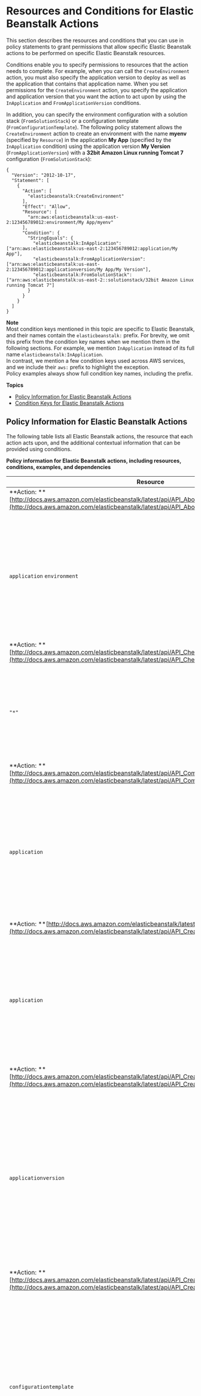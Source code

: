 # Resources and Conditions for Elastic Beanstalk Actions<a name="AWSHowTo.iam.policies.actions"></a>

This section describes the resources and conditions that you can use in policy statements to grant permissions that allow specific Elastic Beanstalk actions to be performed on specific Elastic Beanstalk resources\.

Conditions enable you to specify permissions to resources that the action needs to complete\. For example, when you can call the `CreateEnvironment` action, you must also specify the application version to deploy as well as the application that contains that application name\. When you set permissions for the `CreateEnvironment` action, you specify the application and application version that you want the action to act upon by using the `InApplication` and `FromApplicationVersion` conditions\. 

In addition, you can specify the environment configuration with a solution stack \(`FromSolutionStack`\) or a configuration template \(`FromConfigurationTemplate`\)\. The following policy statement allows the `CreateEnvironment` action to create an environment with the name **myenv** \(specified by `Resource`\) in the application **My App** \(specified by the `InApplication` condition\) using the application version **My Version** \(`FromApplicationVersion`\) with a **32bit Amazon Linux running Tomcat 7** configuration \(`FromSolutionStack`\):

```
{
  "Version": "2012-10-17",
  "Statement": [
    {
      "Action": [
        "elasticbeanstalk:CreateEnvironment"
      ],
      "Effect": "Allow",
      "Resource": [
        "arn:aws:elasticbeanstalk:us-east-2:123456789012:environment/My App/myenv"
      ],
      "Condition": {
        "StringEquals": {
          "elasticbeanstalk:InApplication": ["arn:aws:elasticbeanstalk:us-east-2:123456789012:application/My App"],
          "elasticbeanstalk:FromApplicationVersion": ["arn:aws:elasticbeanstalk:us-east-2:123456789012:applicationversion/My App/My Version"],
          "elasticbeanstalk:FromSolutionStack": ["arn:aws:elasticbeanstalk:us-east-2::solutionstack/32bit Amazon Linux running Tomcat 7"]
        }
      }
    }
  ]
}
```

**Note**  
Most condition keys mentioned in this topic are specific to Elastic Beanstalk, and their names contain the `elasticbeanstalk:` prefix\. For brevity, we omit this prefix from the condition key names when we mention them in the following sections\. For example, we mention `InApplication` instead of its full name `elasticbeanstalk:InApplication`\.  
In contrast, we mention a few condition keys used across AWS services, and we include their `aws:` prefix to highlight the exception\.  
Policy examples always show full condition key names, including the prefix\.

**Topics**
+ [Policy Information for Elastic Beanstalk Actions](#AWSHowTo.iam.policies.actions.table)
+ [Condition Keys for Elastic Beanstalk Actions](#AWSHowTo.iam.policies.conditions)

## Policy Information for Elastic Beanstalk Actions<a name="AWSHowTo.iam.policies.actions.table"></a>

The following table lists all Elastic Beanstalk actions, the resource that each action acts upon, and the additional contextual information that can be provided using conditions\.


**Policy information for Elastic Beanstalk actions, including resources, conditions, examples, and dependencies**  

| Resource | Conditions | Example Statement | 
| --- | --- | --- | 
| **Action: **[http://docs.aws.amazon.com/elasticbeanstalk/latest/api/API_AbortEnvironmentUpdate.html](http://docs.aws.amazon.com/elasticbeanstalk/latest/api/API_AbortEnvironmentUpdate.html) | 
|  `application` `environment`  |  N/A  |  The following policy allows a user to abort environment update operations on environments in an application named `My App`\. <pre>{<br />  "Version": "2012-10-17",<br />  "Statement": [<br />    {<br />      "Action": [<br />        "elasticbeanstalk:AbortEnvironmentUpdate"<br />      ],<br />      "Effect": "Allow",<br />      "Resource": [<br />        "arn:aws:elasticbeanstalk:us-east-2:123456789012:application/My App"<br />      ]<br />    }<br />  ]<br />}</pre>  | 
| **Action: **[http://docs.aws.amazon.com/elasticbeanstalk/latest/api/API_CheckDNSAvailability.html](http://docs.aws.amazon.com/elasticbeanstalk/latest/api/API_CheckDNSAvailability.html) | 
|  `"*"`  |  N/A  |  <pre>{<br />  "Version": "2012-10-17",<br />  "Statement": [<br />    {<br />      "Action": [<br />        "elasticbeanstalk:CheckDNSAvailability"<br />      ],<br />      "Effect": "Allow",<br />      "Resource": "*"<br />    }<br />  ]<br />}</pre>  | 
| **Action: **[http://docs.aws.amazon.com/elasticbeanstalk/latest/api/API_ComposeEnvironments.html](http://docs.aws.amazon.com/elasticbeanstalk/latest/api/API_ComposeEnvironments.html) | 
|  `application`  |  N/A  |  The following policy allows a user to compose environments that belong to an application named `My App`\. <pre>{<br />  "Version": "2012-10-17",<br />  "Statement": [<br />    {<br />      "Action": [<br />        "elasticbeanstalk:ComposeEnvironments"<br />      ],<br />      "Effect": "Allow",<br />      "Resource": [<br />        "arn:aws:elasticbeanstalk:us-east-2:123456789012:environment/My App"<br />      ]<br />    }<br />  ]<br />}</pre>  | 
| **Action: **[http://docs.aws.amazon.com/elasticbeanstalk/latest/api/API_CreateApplication.html](http://docs.aws.amazon.com/elasticbeanstalk/latest/api/API_CreateApplication.html) | 
|  `application`  |  N/A  |  This example allows the `CreateApplication` action to create applications whose names begin with **DivA**: <pre>{<br />  "Version": "2012-10-17",<br />  "Statement": [<br />    {<br />      "Action": [<br />        "elasticbeanstalk:CreateApplication"<br />      ],<br />      "Effect": "Allow",<br />      "Resource": [<br />        "arn:aws:elasticbeanstalk:us-east-2:123456789012:application/DivA*"<br />      ]<br />    }<br />  ]<br />}</pre>  | 
| **Action: **[http://docs.aws.amazon.com/elasticbeanstalk/latest/api/API_CreateApplicationVersion.html](http://docs.aws.amazon.com/elasticbeanstalk/latest/api/API_CreateApplicationVersion.html) | 
|  `applicationversion`  |  `InApplication`  |  This example allows the `CreateApplicationVersion` action to create application versions with any name \(**\***\) in the application **My App**: <pre>{<br />  "Version": "2012-10-17",<br />  "Statement": [<br />    {<br />      "Action": [<br />        "elasticbeanstalk:CreateApplicationVersion"<br />      ],<br />      "Effect": "Allow",<br />      "Resource": [<br />        "arn:aws:elasticbeanstalk:us-east-2:123456789012:applicationversion/My App/*"<br />      ],<br />      "Condition": {<br />        "StringEquals": {<br />          "elasticbeanstalk:InApplication": ["arn:aws:elasticbeanstalk:us-east-2:123456789012:application/My App"]<br />        }<br />      }<br />    }<br />  ]<br />}</pre>  | 
| **Action: **[http://docs.aws.amazon.com/elasticbeanstalk/latest/api/API_CreateConfigurationTemplate.html](http://docs.aws.amazon.com/elasticbeanstalk/latest/api/API_CreateConfigurationTemplate.html) | 
|  `configurationtemplate`  |  `InApplication` `FromApplication` `FromApplicationVersion` `FromConfigurationTemplate` `FromEnvironment` `FromSolutionStack`  |  The following policy allows the `CreateConfigurationTemplate` action to create configuration templates whose name begins with **My Template** \(`My Template*`\) in the application **My App**: <pre>{<br />  "Version": "2012-10-17",<br />  "Statement": [<br />    {<br />      "Action": [<br />        "elasticbeanstalk:CreateConfigurationTemplate"<br />      ],<br />      "Effect": "Allow",<br />      "Resource": [<br />        "arn:aws:elasticbeanstalk:us-east-2:123456789012:configurationtemplate/My App/My Template*"<br />      ],<br />      "Condition": {<br />        "StringEquals": {<br />          "elasticbeanstalk:InApplication": ["arn:aws:elasticbeanstalk:us-east-2:123456789012:application/My App"],<br />          "elasticbeanstalk:FromSolutionStack": ["arn:aws:elasticbeanstalk:us-east-2::solutionstack/32bit Amazon Linux running Tomcat 7"]<br />        }<br />      }<br />    }<br />  ]<br />}</pre>  | 
| **Action: **[http://docs.aws.amazon.com/elasticbeanstalk/latest/api/API_CreateEnvironment.html](http://docs.aws.amazon.com/elasticbeanstalk/latest/api/API_CreateEnvironment.html) | 
|  `environment`  |  `InApplication` `FromApplicationVersion` `FromConfigurationTemplate` `FromSolutionStack` `aws:RequestTag/key-name` \(Optional\) `aws:TagKeys` \(Optional\)  |  The following policy allows the `CreateEnvironment` action to create an environment whose name is **myenv** in the application **My App** and using the solution stack **32bit Amazon Linux running Tomcat 7**: <pre>{<br />  "Version": "2012-10-17",<br />  "Statement": [<br />    {<br />      "Action": [<br />        "elasticbeanstalk:CreateEnvironment"<br />      ],<br />      "Effect": "Allow",<br />      "Resource": [<br />        "arn:aws:elasticbeanstalk:us-east-2:123456789012:environment/My App/myenv"<br />      ],<br />      "Condition": {<br />        "StringEquals": {<br />          "elasticbeanstalk:InApplication": ["arn:aws:elasticbeanstalk:us-east-2:123456789012:application/My App"],<br />          "elasticbeanstalk:FromApplicationVersion": ["arn:aws:elasticbeanstalk:us-east-2:123456789012:applicationversion/My App/My Version"],<br />          "elasticbeanstalk:FromSolutionStack": ["arn:aws:elasticbeanstalk:us-east-2::solutionstack/32bit Amazon Linux running Tomcat 7"]<br />        }<br />      }<br />    }<br />  ]<br />}</pre>  | 
| **Action: **[http://docs.aws.amazon.com/elasticbeanstalk/latest/api/API_CreateStorageLocation.html](http://docs.aws.amazon.com/elasticbeanstalk/latest/api/API_CreateStorageLocation.html) | 
|  `"*"`  |  N/A  |  <pre>{<br />  "Version": "2012-10-17",<br />  "Statement": [<br />    {<br />      "Action": [<br />        "elasticbeanstalk:CreateStorageLocation"<br />      ],<br />      "Effect": "Allow",<br />      "Resource": "*"<br />    }<br />  ]<br />}</pre>  | 
| **Action: **[http://docs.aws.amazon.com/elasticbeanstalk/latest/api/API_DeleteApplication.html](http://docs.aws.amazon.com/elasticbeanstalk/latest/api/API_DeleteApplication.html) | 
|  `application`  |  N/A  |  The following policy allows the `DeleteApplication` action to delete the application **My App**: <pre>{<br />  "Version": "2012-10-17",<br />  "Statement": [<br />    {<br />      "Action": [<br />        "elasticbeanstalk:DeleteApplication"<br />      ],<br />      "Effect": "Allow",<br />      "Resource": [<br />        "arn:aws:elasticbeanstalk:us-east-2:123456789012:application/My App"<br />      ]<br />    }<br />  ]<br />}</pre>  | 
| **Action: **[http://docs.aws.amazon.com/elasticbeanstalk/latest/api/API_DeleteApplicationVersion.html](http://docs.aws.amazon.com/elasticbeanstalk/latest/api/API_DeleteApplicationVersion.html) | 
|  `applicationversion`  |  `InApplication`  |  The following policy allows the `DeleteApplicationVersion` action to delete an application version whose name is **My Version** in the application **My App**: <pre>{<br />  "Version": "2012-10-17",<br />  "Statement": [<br />    {<br />      "Action": [<br />        "elasticbeanstalk:DeleteApplicationVersion"<br />      ],<br />      "Effect": "Allow",<br />      "Resource": [<br />        "arn:aws:elasticbeanstalk:us-east-2:123456789012:applicationversion/My App/My Version"<br />      ],<br />      "Condition": {<br />        "StringEquals": {<br />          "elasticbeanstalk:InApplication": ["arn:aws:elasticbeanstalk:us-east-2:123456789012:application/My App"]<br />        }<br />      }        <br />    }<br />  ]<br />}</pre>  | 
| **Action: **[http://docs.aws.amazon.com/elasticbeanstalk/latest/api/API_DeleteConfigurationTemplate.html](http://docs.aws.amazon.com/elasticbeanstalk/latest/api/API_DeleteConfigurationTemplate.html) | 
|  `configurationtemplate`  |  `InApplication` \(Optional\)  |  The following policy allows the `DeleteConfigurationTemplate` action to delete a configuration template whose name is **My Template** in the application **My App**\. Specifying the application name as a condition is optional\. <pre>{<br />  "Version": "2012-10-17",<br />  "Statement": [<br />    {<br />      "Action": [<br />        "elasticbeanstalk:DeleteConfigurationTemplate"<br />      ],<br />      "Effect": "Allow",<br />      "Resource": [<br />        "arn:aws:elasticbeanstalk:us-east-2:123456789012:configurationtemplate/My App/My Template"<br />      ]<br />    }<br />  ]<br />}</pre>  | 
| **Action: **[http://docs.aws.amazon.com/elasticbeanstalk/latest/api/API_DeleteEnvironmentConfiguration.html](http://docs.aws.amazon.com/elasticbeanstalk/latest/api/API_DeleteEnvironmentConfiguration.html) | 
|  `environment`  |  `InApplication` \(Optional\)  |  The following policy allows the `DeleteEnvironmentConfiguration` action to delete a draft configuration for the environment **myenv** in the application **My App**\. Specifying the application name as a condition is optional\. <pre>{<br />  "Version": "2012-10-17",<br />  "Statement": [<br />    {<br />      "Action": [<br />        "elasticbeanstalk:DeleteEnvironmentConfiguration"<br />      ],<br />      "Effect": "Allow",<br />      "Resource": [<br />        "arn:aws:elasticbeanstalk:us-east-2:123456789012:environment/My App/myenv"<br />      ]<br />    }<br />  ]<br />}</pre>  | 
| **Action: **[http://docs.aws.amazon.com/elasticbeanstalk/latest/api/API_DescribeApplications.html](http://docs.aws.amazon.com/elasticbeanstalk/latest/api/API_DescribeApplications.html) | 
|  `application`  |  N/A  |  The following policy allows the `DescribeApplications` action to describe the application My App\. <pre>{<br />  "Version": "2012-10-17",<br />  "Statement": [<br />    {<br />      "Action": [<br />        "elasticbeanstalk:DescribeApplications"<br />      ],<br />      "Effect": "Allow",<br />      "Resource": [<br />        "arn:aws:elasticbeanstalk:us-east-2:123456789012:application/My App"<br />      ]<br />    }<br />  ]<br />}</pre>  | 
| **Action: **[http://docs.aws.amazon.com/elasticbeanstalk/latest/api/API_DescribeApplicationVersions.html](http://docs.aws.amazon.com/elasticbeanstalk/latest/api/API_DescribeApplicationVersions.html) | 
|  `applicationversion`  |  `InApplication` \(Optional\)  |  The following policy allows the `DescribeApplicationVersions` action to describe the application version **My Version** in the application **My App**\. Specifying the application name as a condition is optional\. <pre>{<br />  "Version": "2012-10-17",<br />  "Statement": [<br />    {<br />      "Action": [<br />        "elasticbeanstalk:DescribeApplicationVersions"<br />      ],<br />      "Effect": "Allow",<br />      "Resource": [<br />        "arn:aws:elasticbeanstalk:us-east-2:123456789012:applicationversion/My App/My Version"<br />      ]<br />    }<br />  ]<br />}</pre>  | 
| **Action: **[http://docs.aws.amazon.com/elasticbeanstalk/latest/api/API_DescribeConfigurationOptions.html](http://docs.aws.amazon.com/elasticbeanstalk/latest/api/API_DescribeConfigurationOptions.html) | 
|  `environment` `configurationtemplate` `solutionstack`  |  `InApplication` \(Optional\)  |  The following policy allows the `DescribeConfigurationOptions` action to describe the configuration options for the environment **myenv** in the application **My App**\. Specifying the application name as a condition is optional\. <pre>{<br />  "Version": "2012-10-17",<br />  "Statement": [<br />    {<br />      "Action": "elasticbeanstalk:DescribeConfigurationOptions",<br />      "Effect": "Allow",<br />      "Resource": [<br />        "arn:aws:elasticbeanstalk:us-east-2:123456789012:environment/My App/myenv"<br />      ]<br />    }<br />  ]<br />}</pre>  | 
| **Action: **[http://docs.aws.amazon.com/elasticbeanstalk/latest/api/API_DescribeConfigurationSettings.html](http://docs.aws.amazon.com/elasticbeanstalk/latest/api/API_DescribeConfigurationSettings.html) | 
|  `environment`, `configurationtemplate`  |  `InApplication` \(Optional\)  |  The following policy allows the `DescribeConfigurationSettings` action to describe the configuration settings for the environment **myenv** in the application **My App**\. Specifying the application name as a condition is optional\. <pre>{<br />  "Version": "2012-10-17",<br />  "Statement": [<br />    {<br />      "Action": "elasticbeanstalk:DescribeConfigurationSettings",<br />      "Effect": "Allow",<br />      "Resource": [<br />        "arn:aws:elasticbeanstalk:us-east-2:123456789012:environment/My App/myenv"<br />      ]<br />    }<br />  ]<br />}</pre>  | 
| **Action: **[http://docs.aws.amazon.com/elasticbeanstalk/latest/api/API_DescribeEnvironmentHealth.html](http://docs.aws.amazon.com/elasticbeanstalk/latest/api/API_DescribeEnvironmentHealth.html) | 
|  `environment`  |  N/A  |  The following policy allows use of `DescribeEnvironmentHealth` to retrieve health information for an environment named **myenv**\. <pre>{<br />  "Version": "2012-10-17",<br />  "Statement": [<br />    {<br />      "Action": "elasticbeanstalk:DescribeEnvironmentHealth",<br />      "Effect": "Allow",<br />      "Resource": [<br />        "arn:aws:elasticbeanstalk:us-east-2:123456789012:environment/My App/myenv"<br />      ]<br />    }<br />  ]<br />}</pre>  | 
| **Action: **[http://docs.aws.amazon.com/elasticbeanstalk/latest/api/API_DescribeEnvironmentResources.html](http://docs.aws.amazon.com/elasticbeanstalk/latest/api/API_DescribeEnvironmentResources.html) | 
|  `environment`  |  `InApplication` \(Optional\)  |  The following policy allows the `DescribeEnvironmentResources` action to return list of AWS resources for the environment **myenv** in the application **My App**\. Specifying the application name as a condition is optional\. <pre>{<br />  "Version": "2012-10-17",<br />  "Statement": [<br />    {<br />      "Action": "elasticbeanstalk:DescribeEnvironmentResources",<br />      "Effect": "Allow",<br />      "Resource": [<br />        "arn:aws:elasticbeanstalk:us-east-2:123456789012:environment/My App/myenv"<br />      ]<br />    }<br />  ]<br />}</pre>  | 
| **Action: **[http://docs.aws.amazon.com/elasticbeanstalk/latest/api/API_DescribeEnvironments.html](http://docs.aws.amazon.com/elasticbeanstalk/latest/api/API_DescribeEnvironments.html) | 
|  `environment`  |  `InApplication` \(Optional\) `aws:ResourceTag/key-name` \(Optional\) `aws:TagKeys` \(Optional\)  |  The following policy allows the `DescribeEnvironments` action to describe the environments **myenv** and **myotherenv** in the application **My App**\. Specifying the application name as a condition is optional\. <pre>{<br />  "Version": "2012-10-17",<br />  "Statement": [<br />    {<br />      "Action": "elasticbeanstalk:DescribeEnvironments",<br />      "Effect": "Allow",<br />      "Resource": [<br />        "arn:aws:elasticbeanstalk:us-east-2:123456789012:environment/My App/myenv",<br />        "arn:aws:elasticbeanstalk:us-east-2:123456789012:environment/My App2/myotherenv"<br />      ]<br />    }<br />  ]<br />}</pre>  | 
| **Action: **[http://docs.aws.amazon.com/elasticbeanstalk/latest/api/API_DescribeEvents.html](http://docs.aws.amazon.com/elasticbeanstalk/latest/api/API_DescribeEvents.html) | 
|  `application`  `applicationversion` `configurationtemplate` `environment`  |  `InApplication`  |  The following policy allows the `DescribeEvents` action to list event descriptions for the environment **myenv** and the application version **My Version** in the application **My App**\. <pre>{<br />  "Version": "2012-10-17",<br />  "Statement": [<br />    {<br />      "Action": "elasticbeanstalk:DescribeEvents",<br />      "Effect": "Allow",<br />      "Resource": [<br />        "arn:aws:elasticbeanstalk:us-east-2:123456789012:environment/My App/myenv",<br />        "arn:aws:elasticbeanstalk:us-east-2:123456789012:applicationversion/My App/My Version"<br />      ],<br />      "Condition": {<br />        "StringEquals": {<br />          "elasticbeanstalk:InApplication": ["arn:aws:elasticbeanstalk:us-east-2:123456789012:application/My App"]<br />        }<br />      }<br />    }<br />  ]<br />}</pre>  | 
| **Action: **[http://docs.aws.amazon.com/elasticbeanstalk/latest/api/API_DescribeInstancesHealth.html](http://docs.aws.amazon.com/elasticbeanstalk/latest/api/API_DescribeInstancesHealth.html) | 
|  `environment`  |  N/A  |  The following policy allows use of `DescribeInstancesHealth` to retrieve health information for instances in an environment named **myenv**\. <pre>{<br />  "Version": "2012-10-17",<br />  "Statement": [<br />    {<br />      "Action": "elasticbeanstalk:DescribeInstancesHealth",<br />      "Effect": "Allow",<br />      "Resource": [<br />        "arn:aws:elasticbeanstalk:us-east-2:123456789012:environment/My App/myenv"<br />      ]<br />    }<br />  ]<br />}</pre>  | 
| **Action: **[http://docs.aws.amazon.com/elasticbeanstalk/latest/api/API_ListAvailableSolutionStacks.html](http://docs.aws.amazon.com/elasticbeanstalk/latest/api/API_ListAvailableSolutionStacks.html) | 
|  `solutionstack`  |  N/A  |  The following policy allows the `ListAvailableSolutionStacks` action to return only the solution stack **32bit Amazon Linux running Tomcat 7**\. <pre>{<br />  "Version": "2012-10-17",<br />  "Statement": [<br />    {<br />      "Action": [<br />        "elasticbeanstalk:ListAvailableSolutionStacks"<br />      ],<br />      "Effect": "Allow",<br />      "Resource": "arn:aws:elasticbeanstalk:us-east-2::solutionstack/32bit Amazon Linux running Tomcat 7"<br />    }<br />  ]<br />}</pre>  | 
| **Action: **[http://docs.aws.amazon.com/elasticbeanstalk/latest/api/API_ListTagsForResource.html](http://docs.aws.amazon.com/elasticbeanstalk/latest/api/API_ListTagsForResource.html) | 
|  `environment`  |  `aws:ResourceTag/key-name` \(Optional\) `aws:TagKeys` \(Optional\)  |  The following policy allows the `ListTagsForResource` action to list tags of existing environments only if they have a tag named `stage` with the value `test`: <pre>{<br />  "Version": "2012-10-17",<br />  "Statement": [<br />    {<br />      "Action": [<br />        "elasticbeanstalk:ListTagsForResource"<br />      ],<br />      "Effect": "Allow",<br />      "Resource": "*",<br />      "Condition": {<br />        "StringEquals": {<br />          "aws:ResourceTag/stage": ["test"]<br />        }<br />      }<br />    }<br />  ]<br />}</pre>  | 
| **Action: **[http://docs.aws.amazon.com/elasticbeanstalk/latest/api/API_RebuildEnvironment.html](http://docs.aws.amazon.com/elasticbeanstalk/latest/api/API_RebuildEnvironment.html) | 
|  `environment`  |  `InApplication`  |  The following policy allows the `RebuildEnvironment` action to rebuild the environment **myenv** in the application **My App**\. <pre>{<br />  "Version": "2012-10-17",<br />  "Statement": [<br />    {<br />      "Action": [<br />        "elasticbeanstalk:RebuildEnvironment"<br />      ],<br />      "Effect": "Allow",<br />      "Resource": [<br />        "arn:aws:elasticbeanstalk:us-east-2:123456789012:environment/My App/myenv"<br />      ],<br />      "Condition": {<br />        "StringEquals": {<br />          "elasticbeanstalk:InApplication": ["arn:aws:elasticbeanstalk:us-east-2:123456789012:application/My App"]<br />        }<br />      }<br />    }<br />  ]<br />}</pre>  | 
| **Action: **[http://docs.aws.amazon.com/elasticbeanstalk/latest/api/API_RequestEnvironmentInfo.html](http://docs.aws.amazon.com/elasticbeanstalk/latest/api/API_RequestEnvironmentInfo.html) | 
|  `environment`  |  `InApplication`  |  The following policy allows the `RequestEnvironmentInfo` action to compile information about the environment **myenv** in the application **My App**\. <pre>{<br />  "Version": "2012-10-17",<br />  "Statement": [<br />    {<br />      "Action": [<br />        "elasticbeanstalk:RequestEnvironmentInfo"<br />      ],<br />      "Effect": "Allow",<br />      "Resource": [<br />        "arn:aws:elasticbeanstalk:us-east-2:123456789012:environment/My App/myenv"<br />      ],<br />      "Condition": {<br />        "StringEquals": {<br />          "elasticbeanstalk:InApplication": ["arn:aws:elasticbeanstalk:us-east-2:123456789012:application/My App"]<br />        }<br />      }<br />    }<br />  ]<br />}</pre>  | 
| **Action: **[http://docs.aws.amazon.com/elasticbeanstalk/latest/api/API_RestartAppServer.html](http://docs.aws.amazon.com/elasticbeanstalk/latest/api/API_RestartAppServer.html) | 
|  `environment`  |  `InApplication`  |  The following policy allows the `RestartAppServer` action to restart the application container server for the environment **myenv** in the application **My App**\. <pre>{<br />  "Version": "2012-10-17",<br />  "Statement": [<br />    {<br />      "Action": [<br />        "elasticbeanstalk:RestartAppServer"<br />      ],<br />      "Effect": "Allow",<br />      "Resource": [<br />        "arn:aws:elasticbeanstalk:us-east-2:123456789012:environment/My App/myenv"<br />      ],<br />      "Condition": {<br />        "StringEquals": {<br />          "elasticbeanstalk:InApplication": ["arn:aws:elasticbeanstalk:us-east-2:123456789012:application/My App"]<br />        }<br />      }<br />    }<br />  ]<br />}</pre>  | 
| **Action: **[http://docs.aws.amazon.com/elasticbeanstalk/latest/api/API_RetrieveEnvironmentInfo.html](http://docs.aws.amazon.com/elasticbeanstalk/latest/api/API_RetrieveEnvironmentInfo.html) | 
|  `environment`  |  `InApplication`  |  The following policy allows the `RetrieveEnvironmentInfo` action to retrieve the compiled information for the environment **myenv** in the application **My App**\. <pre>{<br />  "Version": "2012-10-17",<br />  "Statement": [<br />    {<br />      "Action": [<br />        "elasticbeanstalk:RetrieveEnvironmentInfo"<br />      ],<br />      "Effect": "Allow",<br />      "Resource": [<br />        "arn:aws:elasticbeanstalk:us-east-2:123456789012:environment/My App/myenv"<br />      ],<br />      "Condition": {<br />        "StringEquals": {<br />          "elasticbeanstalk:InApplication": ["arn:aws:elasticbeanstalk:us-east-2:123456789012:application/My App"]<br />        }<br />      }<br />    }<br />  ]<br />}</pre>  | 
| **Action: **[http://docs.aws.amazon.com/elasticbeanstalk/latest/api/API_SwapEnvironmentCNAMEs.html](http://docs.aws.amazon.com/elasticbeanstalk/latest/api/API_SwapEnvironmentCNAMEs.html) | 
|  `environment`  |  `InApplication` \(Optional\) `FromEnvironment` \(Optional\)  |  The following policy allows the `SwapEnvironmentCNAMEs` action to swap the CNAMEs for the environments **mysrcenv** and **mydestenv**\.  <pre>{<br />  "Version": "2012-10-17",<br />  "Statement": [<br />    {<br />      "Action": [<br />        "elasticbeanstalk:SwapEnvironmentCNAMEs"<br />      ],<br />      "Effect": "Allow",<br />      "Resource": [<br />        "arn:aws:elasticbeanstalk:us-east-2:123456789012:environment/My App/mysrcenv",<br />        "arn:aws:elasticbeanstalk:us-east-2:123456789012:environment/My App/mydestenv"<br />      ]<br />    }<br />  ]<br />}</pre>  | 
| **Action: **[http://docs.aws.amazon.com/elasticbeanstalk/latest/api/API_TerminateEnvironment.html](http://docs.aws.amazon.com/elasticbeanstalk/latest/api/API_TerminateEnvironment.html) | 
|  `environment`  |  `InApplication` `aws:ResourceTag/key-name` \(Optional\) `aws:TagKeys` \(Optional\)  |  The following policy allows the `TerminateEnvironment` action to terminate the environment **myenv** in the application **My App**\. <pre>{<br />  "Version": "2012-10-17",<br />  "Statement": [<br />    {<br />      "Action": [<br />        "elasticbeanstalk:TerminateEnvironment"<br />      ],<br />      "Effect": "Allow",<br />      "Resource": [<br />        "arn:aws:elasticbeanstalk:us-east-2:123456789012:environment/My App/myenv"<br />      ],<br />      "Condition": {<br />        "StringEquals": {<br />          "elasticbeanstalk:InApplication": ["arn:aws:elasticbeanstalk:us-east-2:123456789012:application/My App"]<br />        }<br />      }<br />    }<br />  ]<br />}</pre>  | 
| **Action: **[UpdateApplication](http://docs.aws.amazon.com/elasticbeanstalk/latest/api/API_UpdateApplication.html) | 
|  `application`  |  N/A  |  The following policy allows the `UpdateApplication` action to update properties of the application **My App**\. <pre>{<br />  "Version": "2012-10-17",<br />  "Statement": [<br />    {<br />      "Action": [<br />        "elasticbeanstalk:UpdateApplication"<br />      ],<br />      "Effect": "Allow",<br />      "Resource": [<br />        "arn:aws:elasticbeanstalk:us-east-2:123456789012:application/My App"<br />      ]<br />    }<br />  ]<br />}</pre>  | 
| **Action: **[http://docs.aws.amazon.com/elasticbeanstalk/latest/api/API_UpdateApplicationVersion.html](http://docs.aws.amazon.com/elasticbeanstalk/latest/api/API_UpdateApplicationVersion.html) | 
|  `applicationversion`  |  `InApplication`  |  The following policy allows the `UpdateApplicationVersion` action to update the properties of the application version **My Version** in the application **My App**\. <pre>{<br />  "Version": "2012-10-17",<br />  "Statement": [<br />    {<br />      "Action": [<br />        "elasticbeanstalk:UpdateApplicationVersion"<br />      ],<br />      "Effect": "Allow",<br />      "Resource": [<br />        "arn:aws:elasticbeanstalk:us-east-2:123456789012:applicationversion/My App/My Version"<br />      ],<br />      "Condition": {<br />        "StringEquals": {<br />          "elasticbeanstalk:InApplication": ["arn:aws:elasticbeanstalk:us-east-2:123456789012:application/My App"]<br />        }<br />      }<br />    }<br />  ]<br />}</pre>  | 
| **Action: **[http://docs.aws.amazon.com/elasticbeanstalk/latest/api/API_UpdateConfigurationTemplate.html](http://docs.aws.amazon.com/elasticbeanstalk/latest/api/API_UpdateConfigurationTemplate.html) | 
|  `configurationtemplate`  |  `InApplication`  |  The following policy allows the `UpdateConfigurationTemplate` action to update the properties or options of the configuration template **My Template** in the application **My App**\. <pre>{<br />  "Version": "2012-10-17",<br />  "Statement": [<br />    {<br />      "Action": [<br />        "elasticbeanstalk:UpdateConfigurationTemplate"<br />      ],<br />      "Effect": "Allow",<br />      "Resource": [<br />        "arn:aws:elasticbeanstalk:us-east-2:123456789012:configurationtemplate/My App/My Template"<br />      ],<br />      "Condition": {<br />        "StringEquals": {<br />          "elasticbeanstalk:InApplication": ["arn:aws:elasticbeanstalk:us-east-2:123456789012:application/My App"]<br />        }<br />      }<br />    }<br />  ]<br />}</pre>  | 
| **Action: **[http://docs.aws.amazon.com/elasticbeanstalk/latest/api/API_UpdateEnvironment.html](http://docs.aws.amazon.com/elasticbeanstalk/latest/api/API_UpdateEnvironment.html) | 
|  `environment`  |  `InApplication` `FromApplicationVersion` `FromConfigurationTemplate` `aws:ResourceTag/key-name` \(Optional\) `aws:TagKeys` \(Optional\)  |  The following policy allows the `UpdateEnvironment` action to update the environment **myenv** in the application **My App** by deploying the application version **My Version**\. <pre>{<br />  "Version": "2012-10-17",<br />  "Statement": [<br />    {<br />      "Action": [<br />        "elasticbeanstalk:UpdateEnvironment"<br />      ],<br />      "Effect": "Allow",<br />      "Resource": [<br />        "arn:aws:elasticbeanstalk:us-east-2:123456789012:environment/My App/myenv"<br />      ],<br />      "Condition": {<br />        "StringEquals": {<br />          "elasticbeanstalk:InApplication": ["arn:aws:elasticbeanstalk:us-east-2:123456789012:application/My App"],<br />          "elasticbeanstalk:FromApplicationVersion": ["arn:aws:elasticbeanstalk:us-east-2:123456789012:applicationversion/My App/My Version"]<br />        }<br />      }<br />    }<br />  ]<br />}</pre>  | 
| **Action: **[ `UpdateTagsForResource`](http://docs.aws.amazon.com/elasticbeanstalk/latest/api/API_UpdateTagsForResource.html) – `AddTags` | 
|  `environment`  |  `aws:ResourceTag/key-name` \(Optional\) `aws:RequestTag/key-name` \(Optional\) `aws:TagKeys` \(Optional\)  |  The `AddTags` action is one of two virtual actions associated with the [http://docs.aws.amazon.com/elasticbeanstalk/latest/api/API_UpdateTagsForResource.html](http://docs.aws.amazon.com/elasticbeanstalk/latest/api/API_UpdateTagsForResource.html) API\. The following policy allows the `AddTags` action to modify tags of existing environments only if they have a tag named `stage` with the value `test`: <pre>{<br />  "Version": "2012-10-17",<br />  "Statement": [<br />    {<br />      "Action": [<br />        "elasticbeanstalk:AddTags"<br />      ],<br />      "Effect": "Allow",<br />      "Resource": "*",<br />      "Condition": {<br />        "StringEquals": {<br />          "aws:ResourceTag/stage": ["test"]<br />        }<br />      }<br />    }<br />  ]<br />}</pre>  | 
| **Action: **[ `UpdateTagsForResource`](http://docs.aws.amazon.com/elasticbeanstalk/latest/api/API_UpdateTagsForResource.html) – `RemoveTags` | 
|  `environment`  |  `aws:ResourceTag/key-name` \(Optional\) `aws:TagKeys` \(Optional\)  |  The `RemoveTags` action is one of two virtual actions associated with the [http://docs.aws.amazon.com/elasticbeanstalk/latest/api/API_UpdateTagsForResource.html](http://docs.aws.amazon.com/elasticbeanstalk/latest/api/API_UpdateTagsForResource.html) API\. The following policy denies the `RemoveTags` action to request the removal of a tag named `stage` from existing environments: <pre>{<br />  "Version": "2012-10-17",<br />  "Statement": [<br />    {<br />      "Action": [<br />        "elasticbeanstalk:RemoveTags"<br />      ],<br />      "Effect": "Deny",<br />      "Resource": "*",<br />      "Condition": {<br />        "ForAllValues:StringEquals": {<br />          "aws:TagKeys": ["stage"]<br />        }<br />      }<br />    }<br />  ]<br />}</pre>  | 
| **Action: **[http://docs.aws.amazon.com/elasticbeanstalk/latest/api/API_ValidateConfigurationSettings.html](http://docs.aws.amazon.com/elasticbeanstalk/latest/api/API_ValidateConfigurationSettings.html) | 
|  `template` `environment`  |  `InApplication`  |  The following policy allows the `ValidateConfigurationSettings` action to validates configuration settings against the environment **myenv** in the application **My App**\. <pre>{<br />  "Version": "2012-10-17",<br />  "Statement": [<br />    {<br />      "Action": [<br />        "elasticbeanstalk:ValidateConfigurationSettings"<br />      ],<br />      "Effect": "Allow",<br />      "Resource": [<br />        "arn:aws:elasticbeanstalk:us-east-2:123456789012:environment/My App/myenv"<br />      ],<br />      "Condition": {<br />        "StringEquals": {<br />          "elasticbeanstalk:InApplication": ["arn:aws:elasticbeanstalk:us-east-2:123456789012:application/My App"]<br />        }<br />      }<br />    }<br />  ]<br />}</pre>  | 

## Condition Keys for Elastic Beanstalk Actions<a name="AWSHowTo.iam.policies.conditions"></a>

Keys enable you to specify conditions that express dependencies, restrict permissions, or specify constraints on the input parameters for an action\. Elastic Beanstalk supports the following keys\.

`InApplication`  
Specifies the application that contains the resource that the action operates on\.  
The following example allows the `UpdateApplicationVersion` action to update the properties of the application version **My Version**\. The `InApplication` condition specifies **My App** as the container for **My Version**\.  

```
{
  "Version": "2012-10-17",
  "Statement": [
    {
      "Action": [
        "elasticbeanstalk:UpdateApplicationVersion"
      ],
      "Effect": "Allow",
      "Resource": [
        "arn:aws:elasticbeanstalk:us-east-2:123456789012:applicationversion/My App/My Version"
      ],
      "Condition": {
        "StringEquals": {
          "elasticbeanstalk:InApplication": ["arn:aws:elasticbeanstalk:us-east-2:123456789012:application/My App"]
        }
      }
    }
  ]
}
```

`FromApplicationVersion`  
Specifies an application version as a dependency or a constraint on an input parameter\.  
The following example allows the `UpdateEnvironment` action to update the environment **myenv** in the application **My App**\. The `FromApplicationVersion` condition constrains the `VersionLabel` parameter to allow only the application version **My Version** to update the environment\.  

```
{
  "Version": "2012-10-17",
  "Statement": [
    {
      "Action": [
        "elasticbeanstalk:UpdateEnvironment"
      ],
      "Effect": "Allow",
      "Resource": [
        "arn:aws:elasticbeanstalk:us-east-2:123456789012:environment/My App/myenv"
      ],
      "Condition": {
        "StringEquals": {
          "elasticbeanstalk:InApplication": ["arn:aws:elasticbeanstalk:us-east-2:123456789012:application/My App"],
          "elasticbeanstalk:FromApplicationVersion": ["arn:aws:elasticbeanstalk:us-east-2:123456789012:applicationversion/My App/My Version"]
        }
      }
    }
  ]
}
```

`FromConfigurationTemplate`  
Specifies a configuration template as a dependency or a constraint on an input parameter\.  
The following example allows the `UpdateEnvironment` action to update the environment **myenv** in the application **My App**\. The `FromConfigurationTemplate` condition constrains the `TemplateName` parameter to allow only the configuration template **My Template** to update the environment\.  

```
{
  "Version": "2012-10-17",
  "Statement": [
    {
      "Action": [
        "elasticbeanstalk:UpdateEnvironment"
      ],
      "Effect": "Allow",
      "Resource": [
        "arn:aws:elasticbeanstalk:us-east-2:123456789012:environment/My App/myenv"
      ],
      "Condition": {
        "StringEquals": {
          "elasticbeanstalk:InApplication": ["arn:aws:elasticbeanstalk:us-east-2:123456789012:application/My App"],
          "elasticbeanstalk:FromConfigurationTemplate": ["arn:aws:elasticbeanstalk:us-east-2:123456789012:configurationtemplate/My App/My Template"]
        }
      }
    }
  ]
}
```

`FromEnvironment`  
Specifies an environment as a dependency or a constraint on an input parameter\.  
The following example allows the `SwapEnvironmentCNAMEs` action to swap the CNAMEs in **My App** for all environments whose names begin with **mysrcenv** and **mydestenv** but not those environments whose names begin with **mysrcenvPROD\*** and **mydestenvPROD\***\.   

```
{
  "Version": "2012-10-17",
  "Statement": [
    {
      "Action": [
        "elasticbeanstalk:SwapEnvironmentCNAMEs"
      ],
      "Effect": "Allow",
      "Resource": [
        "arn:aws:elasticbeanstalk:us-east-2:123456789012:environment/My App/mysrcenv*",
        "arn:aws:elasticbeanstalk:us-east-2:123456789012:environment/My App/mydestenv*"
      ],
      "Condition": {
        "StringNotLike": {
          "elasticbeanstalk:FromEnvironment": [
            "arn:aws:elasticbeanstalk:us-east-2:123456789012:environment/My App/mysrcenvPROD*",
            "arn:aws:elasticbeanstalk:us-east-2:123456789012:environment/My App/mydestenvPROD*"
          ]
        }
      }
    }
  ]
}
```

`FromSolutionStack`  
Specifies a solution stack as a dependency or a constraint on an input parameter\.  
The following policy allows the `CreateConfigurationTemplate` action to create configuration templates whose name begins with **My Template** \(`My Template*`\) in the application **My App**\. The `FromSolutionStack` condition constrains the `solutionstack` parameter to allow only the solution stack **32bit Amazon Linux running Tomcat 7** as the input value for that parameter\.  

```
{
  "Version": "2012-10-17",
  "Statement": [
    {
      "Action": [
        "elasticbeanstalk:CreateConfigurationTemplate"
      ],
      "Effect": "Allow",
      "Resource": [
        "arn:aws:elasticbeanstalk:us-east-2:123456789012:configurationtemplate/My App/My Template*"
      ],
      "Condition": {
        "StringEquals": {
          "elasticbeanstalk:InApplication": ["arn:aws:elasticbeanstalk:us-east-2:123456789012:application/My App"],
          "elasticbeanstalk:FromSolutionStack": ["arn:aws:elasticbeanstalk:us-east-2::solutionstack/32bit Amazon Linux running Tomcat 7"]
        }
      }
    }
  ]
}
```

`aws:ResourceTag/key-name``aws:RequestTag/key-name``aws:TagKeys`  
Specify tag\-based conditions\. For details, see [Controlling Access to Elastic Beanstalk Resources Using Tags](AWSHowTo.iam.policies.access-tags.md)\.